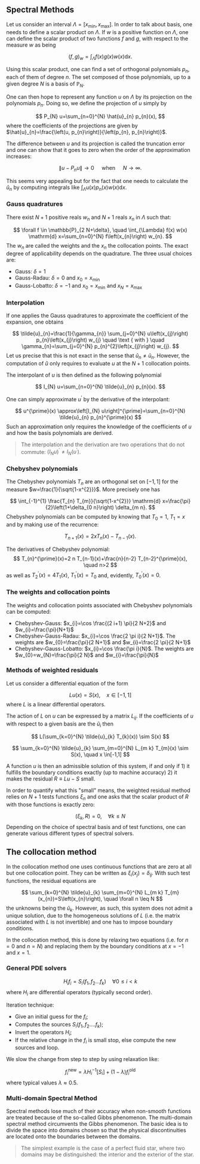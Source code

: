 ## Spectral Methods

Let us consider an interval $\Lambda=\left[x_{\min }, x_{\max }\right]$. In order to talk about basis, one needs to define a scalar product on $\Lambda$. If $w$ is a positive function on $\Lambda$, one can define the scalar product of two functions $f$ and $g$, with respect to the measure $w$ as being

$$
(f, g)_{w}=\int_{\Lambda} f(x) g(x) w(x) \mathrm{d} x.
$$

Using this scalar product, one can find a set of orthogonal polynomials $p_{n}$, each of them of degree $n$. The set composed of those polynomials, up to a given degree $N$ is a basis of $\mathbb{P}_{N}$.

One can then hope to represent any function $u$ on $\Lambda$ by its projection on the polynomials $p_{n}$. Doing so, we define the projection of $u$ simply by

$$
P_{N} u=\sum_{n=0}^{N} \hat{u}_{n} p_{n}(x),
$$
where the coefficients of the projections are given by $\hat{u}_{n}=\frac{\left(u, p_{n}\right)}{\left(p_{n}, p_{n}\right)}$. 

The difference between $u$ and its projection is called the truncation error and one can show that it goes to zero when the order of the approximation increases:

$$
\left\|u-P_{n} u\right\| \longrightarrow 0 \quad \text { when } \quad N \longrightarrow \infty.
$$

This seems very appealing but for the fact that one needs to calculate the $\hat{u}_{n}$ by computing integrals like $\int_{\Lambda} u(x) p_{n}(x) w(x) \mathrm{d} x$.

### Gauss quadratures

There exist $N+1$ positive reals $w_{n}$ and $N+1$ reals $x_{n}$ in $\Lambda$ such that:

$$
\forall f \in \mathbb{P}_{2 N+\delta}, \quad \int_{\Lambda} f(x) w(x) \mathrm{d} x=\sum_{n=0}^{N} f\left(x_{n}\right) w_{n}.
$$
The $w_{n}$ are called the weights and the $x_{n}$ the collocation points. The exact degree of applicability depends on the quadrature. The three usual choices are:

- Gauss: $\delta=1$
- Gauss-Radau: $\delta=0$ and $x_{0}=x_{\min}$
- Gauss-Lobatto: $\delta=-1$ and $x_{0}=x_{\min}$ and $x_{N}=x_{\max}$

### Interpolation

If one applies the Gauss quadratures to approximate the coefficient of the expansion, one obtains

$$
\tilde{u}_{n}=\frac{1}{\gamma_{n}} \sum_{j=0}^{N} u\left(x_{j}\right) p_{n}\left(x_{j}\right) w_{j} \quad \text { with } \quad \gamma_{n}=\sum_{j=0}^{N} p_{n}^{2}\left(x_{j}\right) w_{j}.
$$
Let us precise that this is not exact in the sense that $\hat{u}_{n} \neq \tilde{u}_{n}$. However, the computation of $\hat{u}$ only requires to evaluate $u$ at the $N + 1$ collocation points.

The interpolant of $u$ is then defined as the following polynomial

$$
I_{N} u=\sum_{n=0}^{N} \tilde{u}_{n} p_{n}(x).
$$

One can simply approximate $u^{\prime}$ by the derivative of the interpolant:

$$
u^{\prime}(x) \approx\left[I_{N} u\right]^{\prime}=\sum_{n=0}^{N} \tilde{u}_{n} p_{n}^{\prime}(x)
$$
Such an approximation only requires the knowledge of the coefficients of $u$ and how the basis polynomials are derived. 

> The interpolation and the derivation are two operations that do not commute: $\left(I_{N} u\right)^{\prime} \neq I_{N}\left(u^{\prime}\right)$.

### Chebyshev polynomials

The Chebyshev polynomials $T_{n}$ are an orthogonal set on $[-1,1]$ for the measure $w=\frac{1}{\sqrt{1-x^{2}}}$. More precisely one has

$$
\int_{-1}^{1} \frac{T_{n} T_{m}}{\sqrt{1-x^{2}}} \mathrm{d} x=\frac{\pi}{2}\left(1+\delta_{0 n}\right) \delta_{m n}.
$$
Chebyshev polynomials can be computed by knowing that $T_{0}=1$, $T_{1}=x$ and by making use of the recurrence:

$$
T_{n+1}(x)=2 x T_{n}(x)-T_{n-1}(x).
$$

The derivatives of Chebyshev polynomial:
$$
T_{n}^{\prime}(x)=2 n T_{n-1}(x)+\frac{n}{n-2} T_{n-2}^{\prime}(x), \quad n>2
$$
as well as $T_{2}^{\prime}(x)=4 T_{1}(x)$, $T_{1}^{\prime}(x)=T_{0}$ and, evidently, $T_{0}^{\prime}(x)=0$.

### The weights and collocation points

The weights and collocation points associated with Chebyshev polynomials can be computed:

- Chebyshev-Gauss: $x_{i}=\cos \frac{(2 i+1) \pi}{2 N+2}$ and $w_{i}=\frac{\pi}{N+1}$
- Chebyshev-Gauss-Radau: $x_{i}=\cos \frac{2 \pi i}{2 N+1}$. The weights are $w_{0}=\frac{\pi}{2 N+1}$ and $w_{i}=\frac{2 \pi}{2 N+1}$
- Chebyshev-Gauss-Lobatto: $x_{i}=\cos \frac{\pi i}{N}$. The weights are $w_{0}=w_{N}=\frac{\pi}{2 N}$ and $w_{i}=\frac{\pi}{N}$

### Methods of weighted residuals

Let us consider a differential equation of the form

$$
L u(x)=S(x), \quad x \in[-1,1]
$$
where $L$ is a linear differential operators.

The action of $L$ on $u$ can be expressed by a matrix $L_{i j}$. If the coefficients of $u$ with respect to a given basis are the $\tilde{u}_{i}$ then

$$
L(\sum_{k=0}^{N}  \tilde{u}_{k} T_{k}(x)) \sim S(x)
$$

$$
\sum_{k=0}^{N} \tilde{u}_{k} \sum_{m=0}^{N} L_{m k} T_{m}(x) \sim S(x), \quad x \in[-1,1]
$$

A function $u$ is then an admissible solution of this system, if and only if 1) it fulfills the boundary conditions exactly (up to machine accuracy) 2) it makes the residual $R \equiv L u-S$ small. 

In order to quantify what this "small" means, the weighted residual method relies on $N+1$ tests functions $\xi_{n}$ and one asks that the scalar product of $R$ with those functions is exactly zero:

$$
\left(\xi_{k}, R\right)=0, \quad \forall k \leq N
$$
Depending on the choice of spectral basis and of test functions, one can generate various different types of spectral solvers.

## The collocation method

In the collocation method one uses continuous functions that are zero at all but one collocation point. They can be written as $\xi_{i}\left(x_{j}\right)=\delta_{i j}$. With such test functions, the residual equations are

$$
\sum_{k=0}^{N} \tilde{u}_{k} \sum_{m=0}^{N} L_{m k} T_{m}(x_{n})=S\left(x_{n}\right), \quad \forall n \leq N
$$
the unknowns being the $\tilde{u}_{k}$. However, as such, this system does not admit a unique solution, due to the homogeneous solutions of $L$ (i.e. the matrix associated with $L$ is not invertible) and one has to impose boundary conditions.

In the collocation method, this is done by relaxing two equations (i.e. for $n=0$ and $n=N$) and replacing them by the boundary conditions at $x=-1$ and $x=1$.

### General PDE solvers

$$
H_{i} f_{i}=S_{i}\left(f_{1}, f_{2} \ldots f_{k}\right) \quad \forall 0 \leq i<k
$$
where $H_{i}$ are differential operators (typically second order).

Iteration technique:

- Give an initial guess for the $f_{i}$;
- Computes the sources $S_{i}\left(f_{1}, f_{2} \ldots . f_{k}\right)$;
- Invert the operators $H_{i}$;
- If the relative change in the $f_{i}$ is small stop, else compute the new sources and loop.

We slow the change from step to step by using relaxation like:

$$
f_{i}^{\mathrm{new}}=\lambda H_{i}^{-1}\left[S_{i}\right]+(1-\lambda) f_{i}^{\mathrm{old}}
$$
where typical values $\lambda \approx 0.5$.

### Multi-domain Spectral Method

Spectral methods lose much of their accuracy when non-smooth functions are treated because of the so-called Gibbs phenomenon. The multi-domain spectral method circumvents the Gibbs phenomenon. The basic idea is to divide the space into domains chosen so that the physical discontinuities are located onto the boundaries between the domains.

> The simplest example is the case of a perfect fluid star, where two domains may be distinguished: the interior and the exterior of the star.

